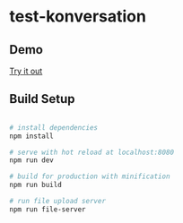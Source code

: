# test-konversation

## Demo
[Try it out](https://anisbdz.github.io/test-konversation/index.html)

## Build Setup
``` bash

# install dependencies
npm install

# serve with hot reload at localhost:8080
npm run dev

# build for production with minification
npm run build

# run file upload server
npm run file-server
```
